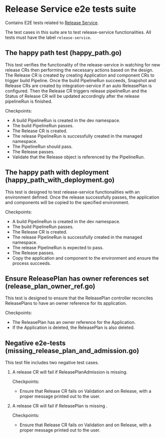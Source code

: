 # Release Service e2e tests suite

Contains E2E tests related to [Release Service](https://github.com/konflux-ci/release-service).

The test cases in this suite are to test release-service functionalities.
All tests must have the label `release-service`. 

## The happy path test (happy_path.go)

This test verifies the functionality of the release-service in watching for new release CRs then performing the necessary actions based on the design. 
The Release CR is created by creating Application and component CRs to trigger build Pipeline. Once the build PipelineRun succeeds, Snapshot and Release CRs are created by integration-service if an auto ReleasePlan is configured. Then the Release CR triggers release pipelineRun and the Status of Release CR will be updated accordingly after the release pipelineRun is finished.

Checkpoints:
  - A build PipelineRun is created in the dev namespace.
  - The build PipelineRun passes.
  - The Release CR is created.
  - The release PipelineRun is successfully created in the managed namespace.
  - The PipelineRun should pass.
  - The Release passes.
  - Validate that the Release object is referenced by the PipelineRun.

## The happy path with deployment (happy_path_with_deployment.go)

This test is designed to test release-service functionalities with an environment defined. Once the release successfully passes, the application and components will be copied to the specified environment.

Checkpoints:
  - A build PipelineRun is created in the dev namespace.
  - The build PipelineRun passes.
  - The Release CR is created.
  - The release PipelineRun is successfully created in the managed namespace.
  - The release PipelineRun is expected to pass.
  - The Release passes.
  - Copy the application and component to the environment and ensure the process succeeds.

## Ensure ReleasePlan has owner references set (release_plan_owner_ref.go)

This test is designed to ensure that the ReleasePlan controller reconciles ReleasePlans to have an owner reference for its application.

Checkpoints:
  - The ReleasePlan has an owner reference for the Application.
  - If the Application is deleted, the ReleasePlan is also deleted.

## Negative e2e-tests (missing_release_plan_and_admission.go)

This test file includes two negative test cases.

1. A release CR will fail if ReleasePlanAdmission is missing.

   Checkpoints:
     - Ensure that Release CR fails on Validation and on Release, with a proper message printed out to the user. 

2. A release CR will fail if ReleasePlan is missing .

   Checkpoints:
     - Ensure that Release CR fails on Validation and on Release, with a proper message printed out to the user.
